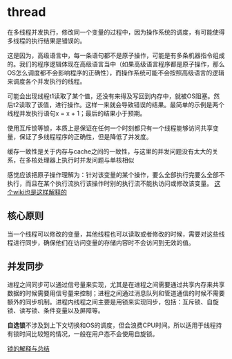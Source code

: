 # thread

在多线程并发执行，修改同一个变量的过程中，因为操作系统的调度，有可能使得多线程的执行结果是错误的。

这是因为，高级语言中，每一条语句都不是原子操作，可能是有多条机器指令组成的。我们的程序逻辑体现在高级语言当中（如果高级语言程序都是原子操作，那么OS怎么调度都不会影响程序的正确性），而操作系统可能不会按照高级语言的逻辑来调度各个并发执行的线程。

可能会出现线程t1读取了某个值，还没有来得及写回到内存中，就被OS阻塞。然后t2读取了该值，进行操作。这样一来就会导致错误的结果。最简单的示例是两个线程并发执行语句x = x + 1；最后的结果小于预期。

使用互斥锁等锁，本质上是保证在任何一个时刻都只有一个线程能够访问共享变量，保证了多线程程序的正确性，但是降低了并发度。

缓存一致性是关于内存与cache之间的一致性，与这里的并发问题没有太大的关系，在多核处理器上执行时并发问题与单核相似

感觉应该把原子操作理解为：针对该变量的某个操作，要么全部执行完要么全部不执行，而且在某个执行流执行该操作时别的执行流不能执访问或修改该变量。 [这个wiki也是这样解释的](https://wiki.osdev.org/Atomic_operation)

## 核心原则

当一个线程可以修改的变量，其他线程也可以读取或者修改的时候，需要对这些线程进行同步，确保他们在访问变量的存储内容时不会访问到无效的值。

## 并发同步

进程之间同步可以通过信号量来实现，尤其是在进程之间需要通过共享内存来共享数据的时候需要用信号量来控制；进程之间通过消息队列和管道通信的时候不需要额外的同步机制。进程内线程之间主要是用锁来实现同步，包括：互斥锁、自旋锁、读写锁、条件变量以及屏障等。

**自选锁**不涉及到上下文切换和OS的调度，但会浪费CPU时间。所以适用于线程持有锁时间比较短的情况，一般在用户态不会使用自旋锁。

[锁的解释与总结](https://www.zhihu.com/question/66733477)
